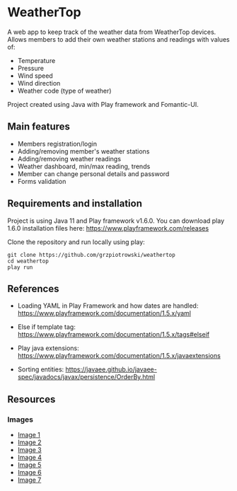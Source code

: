# WeatherTop
A web app to keep track of the weather data from WeatherTop devices.
Allows members to add their own weather stations and readings with values of:
* Temperature
* Pressure
* Wind speed
* Wind direction
* Weather code (type of weather)

Project created using Java with Play framework and Fomantic-UI.

## Main features
* Members registration/login
* Adding/removing member's weather stations
* Adding/removing weather readings
* Weather dashboard, min/max reading, trends
* Member can change personal details and password
* Forms validation

## Requirements and installation
Project is using Java 11 and Play framework v1.6.0.
You can download play 1.6.0 installation files here:
https://www.playframework.com/releases

Clone the repository and run locally using play:

    git clone https://github.com/grzpiotrowski/weathertop
    cd weathertop
    play run

## References
* Loading YAML in Play Framework and how dates are handled:
https://www.playframework.com/documentation/1.5.x/yaml

* Else if template tag:
https://www.playframework.com/documentation/1.5.x/tags#elseif
* Play java extensions:
https://www.playframework.com/documentation/1.5.x/javaextensions

* Sorting entities:
https://javaee.github.io/javaee-spec/javadocs/javax/persistence/OrderBy.html

## Resources
### Images
* [Image 1](https://www.freepik.com/free-vector/meteorology-abstract-concept-vector-illustration-met-station-meteorology-program-university-degree-weather-prediction-method-measuring-instruments-atmosphere-study-abstract-metaphor_11668297.htm)
* [Image 2](https://www.freepik.com/free-vector/men-heat-cold-weather-flat-illustration_16375455.htm)
* [Image 3](https://www.freepik.com/free-vector/hand-holding-mobile-phone-with-weather-app-vector-illustration_16375189.htm)
* [Image 4](https://www.freepik.com/free-vector/access-control-system-abstract-concept_12085707.htm)
* [Image 5](https://www.freepik.com/free-vector/account-concept-illustration_5464649.htm)
* [Image 6](https://www.freepik.com/free-vector/settings-concept-illustration_9793179.htm#query=setting&position=8&from_view=search)
* [Image 7](https://www.freepik.com/free-vector/oops-404-error-with-broken-robot-concept-illustration_13315300.htm)